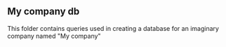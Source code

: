 ## My company db
This folder contains queries used in creating a database for an imaginary company named "My company"
